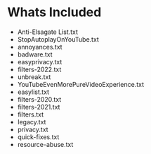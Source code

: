# Whats Included
- Anti-Elsagate List.txt
- StopAutoplayOnYouTube.txt
- annoyances.txt
- badware.txt
- easyprivacy.txt
- filters-2022.txt
- unbreak.txt
- YouTubeEvenMorePureVideoExperience.txt
- easylist.txt
- filters-2020.txt
- filters-2021.txt
- filters.txt
- legacy.txt
- privacy.txt
- quick-fixes.txt
- resource-abuse.txt